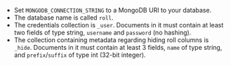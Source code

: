 - Set `MONGODB_CONNECTION_STRING` to a MongoDB URI to your database.
- The database name is called `roll`.
- The credentials collection is `_user`.
  Documents in it must contain at least two fields of type string, `username` and `password` (no hashing).
- The collection containing metadata regarding hiding roll columns is `_hide`.
  Documents in it must contain at least 3 fields, `name` of type string, and `prefix`/`suffix` of type int (32-bit integer).
